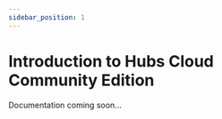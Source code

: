 ```yaml
---
sidebar_position: 1
---
```


# Introduction to Hubs Cloud Community Edition

Documentation coming soon...
